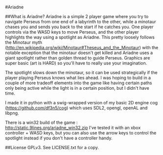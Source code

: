 #Ariadne

##What is Ariadne?
Ariadne is a simple 2 player game where you try to navigate Perseus from one end of a labyrinth to the other, while a minotaur chases you and sends you back to the start if he catches you. One player controls via the WASD keys to move Perseus, and the other player highlights the way using a spotlight as Ariadne. This pretty loosely follows the Minotaur myth (http://en.wikipedia.org/wiki/Minotaur#Theseus_and_the_Minotaur) with the notable exception that the minotaur doesn't get killed and Ariadne uses a giant spotlight rather than golden thread to guide Perseus. Graphics are super basic (art is HARD) so you'll have to really use your imagination.

The spotlight slows down the minotaur, so it can be used strategically if the player playing Perseus knows what lies ahead. I was hoping to build in a couple of more tradeoff elements into the game like having certain paths only being active while the light is in a certain position, but I didn't have time.

I made it in python with a swig-wrapped version of my basic 2D engine cog (https://github.com/df3n5/cog) which uses SDL2, opengl, openAL and libpng.

There is a win32 build of the game : http://static.9lines.org/ariadne_win32.zip
I've tested it with an xbox controller + WASD keys, but you can also use the arrow keys to control the spotlight instead if you don't have a controller handy.


##License
GPLv3. See LICENSE.txt for a copy.
